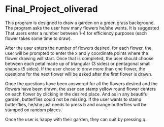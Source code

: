 # Final_Project_oliverad
This program is designed to draw a garden on a green grass background.
The program asks the user how many flowers he/she wants. It is suggested
That users enter a number between 1-4 for efficiency purposes (each
flower takes some time to draw).

After the user enters the number of flowers desired, for each flower,
the user will be prompted to enter the x and y coordinate points where
the flower drawing will start. Once that is completed, the user should
choose between each petal made up of triangular (3 sides) or pentagonal
small shapes (5 sides). If the user chose to draw more than one flower,
the questions for the next flower will be asked after the first flower
is drawn.

Once the questions have been answered for all the flowers desired and
the flowers have been drawn, the user can stamp yellow round flower
centers on each flower by clicking in the desired place. And as in any
beautiful garden, butterflies could not be missing. If the user wants
to stamp butterflies, he/she just needs to press b and orange
butterflies will be stamped on random places.

Once the user is happy with their garden, they can quit by pressing q.
